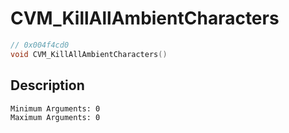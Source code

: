 # CVM_KillAllAmbientCharacters
```c
// 0x004f4cd0
void CVM_KillAllAmbientCharacters()
```
## Description
```
Minimum Arguments: 0
Maximum Arguments: 0
```
